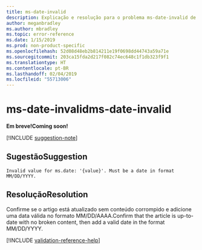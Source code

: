```yaml
---
title: ms-date-invalid
description: Explicação e resolução para o problema ms-date-invalid de compilação de Docs
author: meganbradley
ms.author: mbradley
ms.topic: error-reference
ms.date: 1/15/2019
ms.prod: non-product-specific
ms.openlocfilehash: 52d08d48eb2b814211e19f0698dd44743a59a71e
ms.sourcegitcommit: 203ca15fda2d217f082c74ec648c1f1db323f9f1
ms.translationtype: HT
ms.contentlocale: pt-BR
ms.lasthandoff: 02/04/2019
ms.locfileid: "55713006"
---
```

# <a name="ms-date-invalid"></a><span data-ttu-id="6e10d-103">ms-date-invalid</span><span class="sxs-lookup"><span data-stu-id="6e10d-103">ms-date-invalid</span></span>

<span data-ttu-id="6e10d-104">**Em breve!**</span><span class="sxs-lookup"><span data-stu-id="6e10d-104">**Coming soon!**</span></span>

[!INCLUDE [suggestion-note](includes/suggestion-note.md)]

## <a name="suggestion"></a><span data-ttu-id="6e10d-105">Sugestão</span><span class="sxs-lookup"><span data-stu-id="6e10d-105">Suggestion</span></span>

`Invalid value for ms.date: '{value}'. Must be a date in format MM/DD/YYYY.`

## <a name="resolution"></a><span data-ttu-id="6e10d-106">Resolução</span><span class="sxs-lookup"><span data-stu-id="6e10d-106">Resolution</span></span>

<span data-ttu-id="6e10d-107">Confirme se o artigo está atualizado sem conteúdo corrompido e adicione uma data válida no formato MM/DD/AAAA.</span><span class="sxs-lookup"><span data-stu-id="6e10d-107">Confirm that the article is up-to-date with no broken content, then add a valid date in the format MM/DD/YYYY.</span></span>

<!--make sure to add this file to your includes folder and verify the path-->
[!INCLUDE [validation-reference-help](includes/validation-reference-help.md)]

